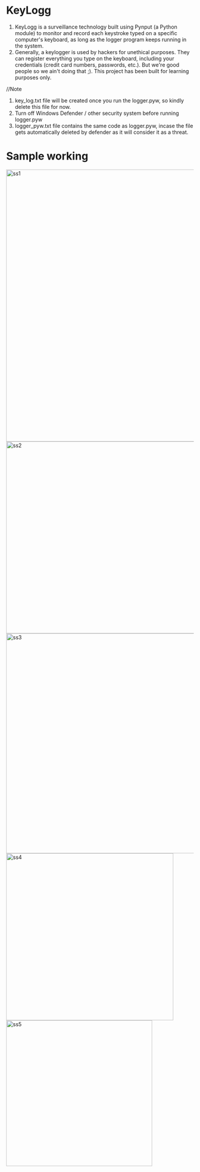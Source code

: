 # KeyLogg

1. KeyLogg is a surveillance technology built using Pynput (a Python module) to monitor and record each keystroke typed on a specific computer's keyboard, as long as the logger program keeps running in the system.
2. Generally, a keylogger is used by hackers for unethical purposes. They can register everything you type on the keyboard, including your credentials (credit card numbers, passwords, etc.). But we're good people so we ain't doing that ;). This project has been built for learning purposes only.

//Note

1. key_log.txt file will be created once you run the logger.pyw, so kindly delete this file for now.
2. Turn off Windows Defender / other security system before running logger.pyw
3. logger_pyw.txt file contains the same code as logger.pyw, incase the file gets automatically deleted by defender as it will consider it as a threat.

# Sample working

<img width="731" alt="ss1" src="https://user-images.githubusercontent.com/97255783/189765203-e27a8c9f-c56a-45ad-a677-6190da8e1728.png">

<img width="516" alt="ss2" src="https://user-images.githubusercontent.com/97255783/189765209-68d673c1-0390-4c37-aa87-5da9994d152a.png">

<img width="591" alt="ss3" src="https://user-images.githubusercontent.com/97255783/189765219-d10607cc-8bac-421e-b166-273122a1e2ff.png">

<img width="449" alt="ss4" src="https://user-images.githubusercontent.com/97255783/189765238-8b8f33a1-d032-4db3-aacf-56d95159d124.png">

<img width="392" alt="ss5" src="https://user-images.githubusercontent.com/97255783/189765248-12e229a5-be00-45d5-bf10-09ef0c1de3b5.png">
